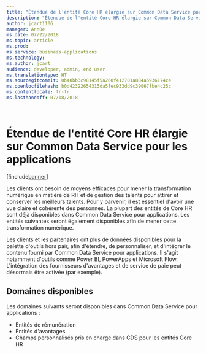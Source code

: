 ```yaml
---
title: "Étendue de l'entité Core HR élargie sur Common Data Service pour les applications"
description: "Étendue de l'entité Core HR élargie sur Common Data Service pour les applications"
author: jcart1106
manager: AnnBe
ms.date: 07/22/2018
ms.topic: article
ms.prod: 
ms.service: business-applications
ms.technology: 
ms.author: jcart
audience: developer, admin, end user
ms.translationtype: HT
ms.sourcegitcommit: 0b40bb3c98145f5a260f412701a884a5936174ce
ms.openlocfilehash: b0d42322654315da5fec933dd9c39067fbe4c25c
ms.contentlocale: fr-fr
ms.lasthandoff: 07/18/2018

---
```


# <a name="extended-core-hr-entity-scope-on-common-data-service-for-apps"></a>Étendue de l'entité Core HR élargie sur Common Data Service pour les applications

[!include[banner](../../includes/banner.md)]

Les clients ont besoin de moyens efficaces pour mener la transformation numérique en matière de RH et de gestion des talents pour attirer et conserver les meilleurs talents. Pour y parvenir, il est essentiel d'avoir une vue claire et cohérente des personnes.
La plupart des entités de Core HR sont déjà disponibles dans Common Data Service pour applications. Les entités suivantes seront également disponibles afin de mener cette transformation numérique.

Les clients et les partenaires ont plus de données disponibles pour la palette d'outils hors pair, afin d'étendre, de personnaliser, et d'intégrer le contenu fourni par Common Data Service pour applications. Il s'agit notamment d'outils comme Power BI, PowerApps et Microsoft Flow.
L'intégration des fournisseurs d'avantages et de service de paie peut désormais être activée (par exemple).

## <a name="available-areas"></a>Domaines disponibles

Les domaines suivants seront disponibles dans Common Data Service pour applications :

-   Entités de rémunération
-   Entités d'avantages
-   Champs personnalisés pris en charge dans CDS pour les entités Core HR               



